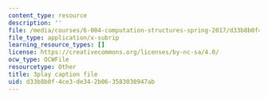 ```yaml
---
content_type: resource
description: ''
file: /media/courses/6-004-computation-structures-spring-2017/d33b8b0f4ce3de342b063583030947ab_GBL28_Tw6UQ.srt
file_type: application/x-subrip
learning_resource_types: []
license: https://creativecommons.org/licenses/by-nc-sa/4.0/
ocw_type: OCWFile
resourcetype: Other
title: 3play caption file
uid: d33b8b0f-4ce3-de34-2b06-3583030947ab
---
```

